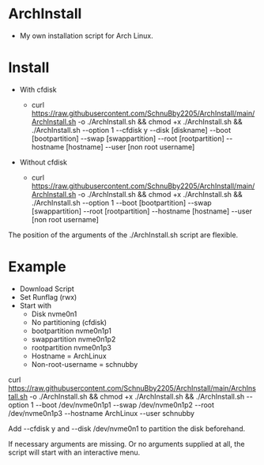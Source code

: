 # ArchInstall
-  My own installation script for Arch Linux.

# Install
- With cfdisk
  - curl https://raw.githubusercontent.com/SchnuBby2205/ArchInstall/main/ArchInstall.sh -o ./ArchInstall.sh && chmod +x ./ArchInstall.sh && ./ArchInstall.sh --option 1 --cfdisk y --disk [diskname] --boot [bootpartition] --swap [swappartition] --root [rootpartition] --hostname [hostname] --user [non root username]
    
- Without cfdisk
  - curl https://raw.githubusercontent.com/SchnuBby2205/ArchInstall/main/ArchInstall.sh -o ./ArchInstall.sh && chmod +x ./ArchInstall.sh && ./ArchInstall.sh --option 1 --boot [bootpartition] --swap [swappartition] --root [rootpartition] --hostname [hostname] --user [non root username]

The position of the arguments of the ./ArchInstall.sh script are flexible.

# Example
- Download Script
- Set Runflag (rwx) 
- Start with
  - Disk nvme0n1
  - No partitioning (cfdisk)
  - bootpartition nvme0n1p1
  - swappartition nvme0n1p2
  - rootpartition nvme0n1p3
  - Hostname = ArchLinux
  - Non-root-username = schnubby

curl https://raw.githubusercontent.com/SchnuBby2205/ArchInstall/main/ArchInstall.sh -o ./ArchInstall.sh && chmod +x ./ArchInstall.sh && ./ArchInstall.sh --option 1 --boot /dev/nvme0n1p1 --swap /dev/nvme0n1p2 --root /dev/nvme0n1p3 --hostname ArchLinux --user schnubby

Add --cfdisk y and --disk /dev/nvme0n1 to partition the disk beforehand.

If necessary arguments are missing. Or no arguments supplied at all, the script will start with an interactive menu.
